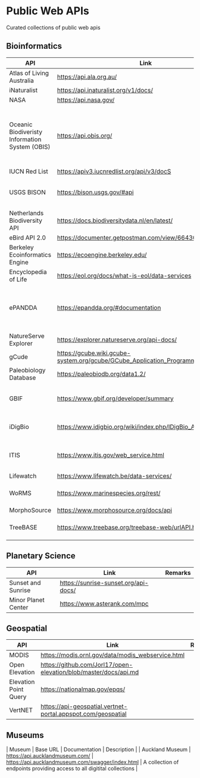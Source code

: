 # Public Web APIs
Curated collections of public web apis

## Bioinformatics
| API | Link | Remarks |
| --- | --- | --- |
| Atlas of Living Australia | https://api.ala.org.au/ | |
| iNaturalist | https://api.inaturalist.org/v1/docs/ | |
| NASA | https://api.nasa.gov/ | |
| Oceanic Biodiveristy Information System (OBIS) | https://api.obis.org/ | Global open-access data and information clearing-house on marine biodiversity |
| IUCN Red List | https://apiv3.iucnredlist.org/api/v3/docS | |
| USGS BISON | https://bison.usgs.gov/#api | Biodiversity Information Serving Our Nation |
| Netherlands Biodiversity API | https://docs.biodiversitydata.nl/en/latest/ | |
| eBird API 2.0 | https://documenter.getpostman.com/view/664302/S1ENwy59 | |
| Berkeley Ecoinformatics Engine | https://ecoengine.berkeley.edu/ | |
| Encyclopedia of Life | https://eol.org/docs/what-is-eol/data-services |  |
| ePANDDA | https://epandda.org/#documentation | enhancing Paleontological and Neontological Data Discovery API |
| NatureServe Explorer | https://explorer.natureserve.org/api-docs/ | |
| gCude | https://gcube.wiki.gcube-system.org/gcube/GCube_Application_Programming_Interface | |
| Paleobiology Database | https://paleobiodb.org/data1.2/ | |
| GBIF | https://www.gbif.org/developer/summary | Global Biodiversity Information Facility |
| iDigBio | https://www.idigbio.org/wiki/index.php/IDigBio_API | Integrated Digitized Biocollections |
| ITIS | https://www.itis.gov/web_service.html | Integrated Taxonomic Information System |
| Lifewatch | https://www.lifewatch.be/data-services/ | |
| WoRMS | https://www.marinespecies.org/rest/ | World Register of Marine Species |
| MorphoSource | https://www.morphosource.org/docs/api | |
| TreeBASE | https://www.treebase.org/treebase-web/urlAPI.html | Repository of phylogenetic information |

## Planetary Science
| API | Link | Remarks |
| --- | --- | --- |
| Sunset and Sunrise | https://sunrise-sunset.org/api-docs/ | |
| Minor Planet Center | https://www.asterank.com/mpc | |


## Geospatial
| API | Link | Remarks |
| --- | --- | --- |
| MODIS | https://modis.ornl.gov/data/modis_webservice.html | |
| Open Elevation | https://github.com/Jorl17/open-elevation/blob/master/docs/api.md | |
| Elevation Point Query | https://nationalmap.gov/epqs/ | |
| VertNET | https://api-geospatial.vertnet-portal.appspot.com/geospatial | |

## Museums
| Museum | Base URL | Documentation | Description |
| Auckland Museum | https://api.aucklandmuseum.com/ | https://api.aucklandmuseum.com/swagger/index.html | A collection of endpoints providing access to all digitital collections | 

